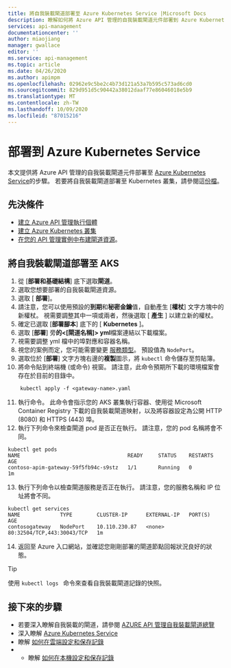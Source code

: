 ```yaml
---
title: 將自我裝載閘道部署至 Azure Kubernetes Service |Microsoft Docs
description: 瞭解如何將 Azure API 管理的自我裝載閘道元件部署到 Azure Kubernetes Service
services: api-management
documentationcenter: ''
author: miaojiang
manager: gwallace
editor: ''
ms.service: api-management
ms.topic: article
ms.date: 04/26/2020
ms.author: apimpm
ms.openlocfilehash: 02962e9c5be2c4b73d121a53a7b595c573ad6cd0
ms.sourcegitcommit: 829d951d5c90442a38012daaf77e86046018e5b9
ms.translationtype: MT
ms.contentlocale: zh-TW
ms.lasthandoff: 10/09/2020
ms.locfileid: "87015216"
---
```

# <a name="deploy-to-azure-kubernetes-service"></a>部署到 Azure Kubernetes Service

本文提供將 Azure API 管理的自我裝載閘道元件部署至 [Azure Kubernetes Service](https://azure.microsoft.com/services/kubernetes-service/)的步驟。 若要將自我裝載閘道部署至 Kubernetes 叢集，請參閱這[份檔](how-to-deploy-self-hosted-gateway-kubernetes.md)。

## <a name="prerequisites"></a>先決條件

- [建立 Azure API 管理執行個體](get-started-create-service-instance.md)
- [建立 Azure Kubernetes 叢集](../aks/kubernetes-walkthrough-portal.md)
- [在您的 API 管理實例中布建閘道資源](api-management-howto-provision-self-hosted-gateway.md)。

## <a name="deploy-the-self-hosted-gateway-to-aks"></a>將自我裝載閘道部署至 AKS

1. 從 [**部署和基礎結構**] 底下選取**閘道**。
2. 選取您想要部署的自我裝載閘道資源。
3. 選取 [ **部署**]。
4. 請注意，您可以使用預設的**到期**和**秘密金鑰**值，自動產生 [**權杖**] 文字方塊中的新權杖。 視需要調整其中一項或兩者，然後選取 [ **產生** ] 以建立新的權杖。
5. 確定已選取 [**部署腳本**] 底下的 [ **Kubernetes** ]。
6. 選取 [**部署**] 旁**的<[閘道名稱]> yml**檔案連結以下載檔案。
7. 視需要調整 yml 檔中的埠對應和容器名稱。
8. 視您的案例而定，您可能需要變更 [服務類型](../aks/concepts-network.md#services)。 預設值為 `NodePort`。
9. 選取位於 [**部署**] 文字方塊右邊的**複製**圖示，將 `kubectl` 命令儲存至剪貼簿。
10. 將命令貼到終端機 (或命令) 視窗。 請注意，此命令預期所下載的環境檔案會存在於目前的目錄中。
```console
    kubectl apply -f <gateway-name>.yaml
```
11. 執行命令。 此命令會指示您的 AKS 叢集執行容器、使用從 Microsoft Container Registry 下載的自我裝載閘道映射，以及將容器設定為公開 HTTP (8080) 和 HTTPS (443) 埠。
12. 執行下列命令來檢查閘道 pod 是否正在執行。 請注意，您的 pod 名稱將會不同。
```console
kubectl get pods
NAME                                   READY     STATUS    RESTARTS   AGE
contoso-apim-gateway-59f5fb94c-s9stz   1/1       Running   0          1m
```
13. 執行下列命令以檢查閘道服務是否正在執行。 請注意，您的服務名稱和 IP 位址將會不同。
```console
kubectl get services
NAME             TYPE        CLUSTER-IP      EXTERNAL-IP   PORT(S)                      AGE
contosogateway   NodePort    10.110.230.87   <none>        80:32504/TCP,443:30043/TCP   1m
```
14. 返回至 Azure 入口網站，並確認您剛剛部署的閘道節點回報狀況良好的狀態。

> [!TIP]
> 使用 <code>kubectl logs <gateway-pod-name></code> 命令來查看自我裝載閘道記錄的快照。

## <a name="next-steps"></a>接下來的步驟

* 若要深入瞭解自我裝載的閘道，請參閱 [AZURE API 管理自我裝載閘道總覽](self-hosted-gateway-overview.md)
* 深入瞭解 [Azure Kubernetes Service](../aks/intro-kubernetes.md)
* 瞭解 [如何在雲端設定和保存記錄](how-to-configure-cloud-metrics-logs.md)
* * 瞭解 [如何在本機設定和保存記錄](how-to-configure-local-metrics-logs.md)
